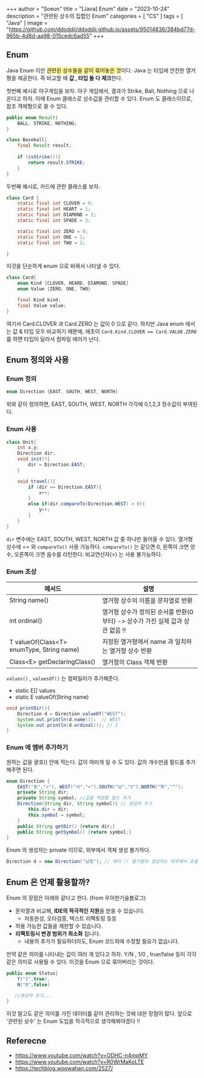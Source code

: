 +++
author = "Soeun"
title = "[Java] Enum"
date = "2023-10-24"
description = "관련된 상수의 집합인 Enum"
categories = [
    "CS"
]
tags = [
    "Java"
]
image = "https://github.com/ddoddii/ddoddii.github.io/assets/95014836/384bd77d-965b-4d8d-aa98-015cedc6ad55"
+++

## Enum

Java Enum 이란 <span style="background:#fff88f">관련된 상수들을 같이 묶어놓은 것</span>이다. Java 는 타입에 안전한 열거형을 제공한다. 즉 비교할 때 **값 , 타입 둘 다 체크**한다. 

첫번째 예시로 야구게임을 보자. 야구 게임에서, 결과가 Strike, Ball, Nothing 으로 나온다고 하자. 이때 Enum 클래스로 상수값을 관리할 수 있다. Enum 도 클래스이므로, 참조 객체형으로 쓸 수 있다. 

```java
public enum Result{
	BALL, STRIKE, NOTHING;
}

class Baseball{
	final Result result;
	
	if (isStrike()){
		return result.STRIKE;
	}
}
```

두번째 예시로, 카드에 관한 클래스를 보자.
```java
class Card {
	static final int CLOVER = 0;
	static final int HEART = 1;
	static final int DIAMOND = 2;
	static final int SPADE = 3;

	static final int ZERO = 0;
	static final int ONE = 1;
	static final int TWO = 2;

}
```

이것을 단순하게 enum 으로 바꿔서 나타낼 수 있다.
```java
class Card{
	enum Kind {CLOVER, HEARD, DIAMOND, SPADE}
	enum Value {ZERO, ONE, TWO}

	final Kind kind;
	final Value value;
}
```

여기서 Card.CLOVER 과 Card.ZERO 는 값이 0 으로 같다. 하지만 Java enum 에서는 값 & 타입 모두 비교하기 때문에, 애초이 `Card.Kind.CLOVER == Card.VALUE.ZERO`를 하면 타입이 달라서 컴파일 에러가 난다. 

## Enum 정의와 사용
### Enum 정의
```java
enum Direction {EAST, SOUTH, WEST, NORTH}
```
위와 같이 정의하면, EAST, SOUTH, WEST, NORTH 각각에 0,1,2,3 정수값이 부여된다. 

### Enum 사용
```java
class Unit{
	int x,y;
	Direction dir;
	void init(){
		dir = Direction.EAST;
	}

	void travel(){
		if (dir == Direction.EAST){
			x++;
		}
		else if(dir.compareTo(Direction.WEST) > 0){
			y++;
		}
	}
}
```
`dir` 변수에는 EAST, SOUTH, WEST, NORTH 값 중 하나만 들어올 수 있다. 열거형 상수에 == 와 `compareTo()` 사용 가능하다. `compareTo()` 는 같으면 0, 왼쪽이 크면 양수, 오른쪽이 크면 음수를 리턴한다. 비교연산자(>) 는 사용 불가능하다. 

### Enum 조상
| 메서드                                    | 설명                                                |
| ----------------------------------------- | --------------------------------------------------- |
| String name()                             | 열거형 상수의 이름을 문자열로 반환                  |
| int ordinal()                             | 열거형 상수가 정의된 순서를 반환(0부터)  -> 상수가 가진 실제 값과 상관 없음 !!           |
| T valueOf(Class&lt;T&gt; enumType, String name) | 지정된 열거형에서 name 과 일치하는 열거형 상수 반환 |
| Class&lt;E&gt; getDeclaringClass()                 | 열거형의 Class 객체 반환                            |

`values()` , `valuesOf()` 는 컴파일러가 추가해준다. 
- static E[] values
- static E valueOf(String name)

```java
void printDir(){   
    Direction d = Direction.valueOf("WEST");  
    System.out.println(d.name());  // WEST
    System.out.println(d.ordinal()); // 2
}
```
 
### Enum 에 멤버 추가하기
원하는 값을 괄호() 안에 적는다. 값이 여러개 일 수 도 있다. 값의 개수만큼 필드를 추가해주면 된다. 

```java
enum Direction {
	EAST("동",">"), WEST("서","<"),SOUTH("남","V"),NORTH("북","^");
	private String dir;
	private String symbol; //값을 저장할 필드 추가
	Direction(String dir, String symbol){ // 생성자 추가
		this.dir = dir;
		this.symbol = symbol;
	}
	public String getDir() {return dir;}
	public String getSymbol() {return symbol;}
}
```
Enum 의 생성자는 private 이므로, 외부에서 객체 생성 불가하다. 
```java
Direction d = new Direction("남동"); // 에러 !! 열거형의 생성자는 외부에서 호출 불가
```


## Enum 은 언제 활용할까?

Enum 의 장점은 아래와 같다고 한다. (from 우아한기술블로그)
- 문자열과 비교해, **IDE의 적극적인 지원**을 받을 수 있습니다.
    - 자동완성, 오타검증, 텍스트 리팩토링 등등
- 허용 가능한 값들을 제한할 수 있습니다.
- **리팩토링시 변경 범위가 최소화** 됩니다.
    - 내용의 추가가 필요하더라도, Enum 코드외에 수정할 필요가 없습니다.

 만약 같은 의미를 나타내는 값이 여러 개 있다고 하자.  Y/N , 1/0 , true/false 등이 각각 같은 의미로 사용될 수 있다. 이것을 Enum 으로 묶어버리는 것이다. 
 ```java
 public enum Status{
	 Y("1",true),
	 N("0",false)

	//생성자 추가...
 }
```

이것 말고도 같은 의미를 가진 데이터를 같이 관리하는 것에 대한 장점이 많다. 앞으로 '관련된 상수' 는 Enum 도입을 적극적으로 생각해봐야겠다 !! 


##  Referecne
- https://www.youtube.com/watch?v=ODHC-n4mpMY
- https://www.youtube.com/watch?v=R0WrMaKoLTE
- https://techblog.woowahan.com/2527/